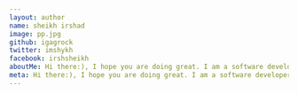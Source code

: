 ```yaml
---
layout: author
name: sheikh irshad
image: pp.jpg
github: igagrock
twitter: imshykh
facebook: irshsheikh
aboutMe: Hi there:), I hope you are doing great. I am a software developer based in Bengaluru. I am a technology enthusiast. I constantly explore new software languages and other tech stuff.
meta: Hi there:), I hope you are doing great. I am a software developer based in Bengaluru, IN. I am a technology enthusiast. I constantly explore new software languages and other tech stuff.
---
```

